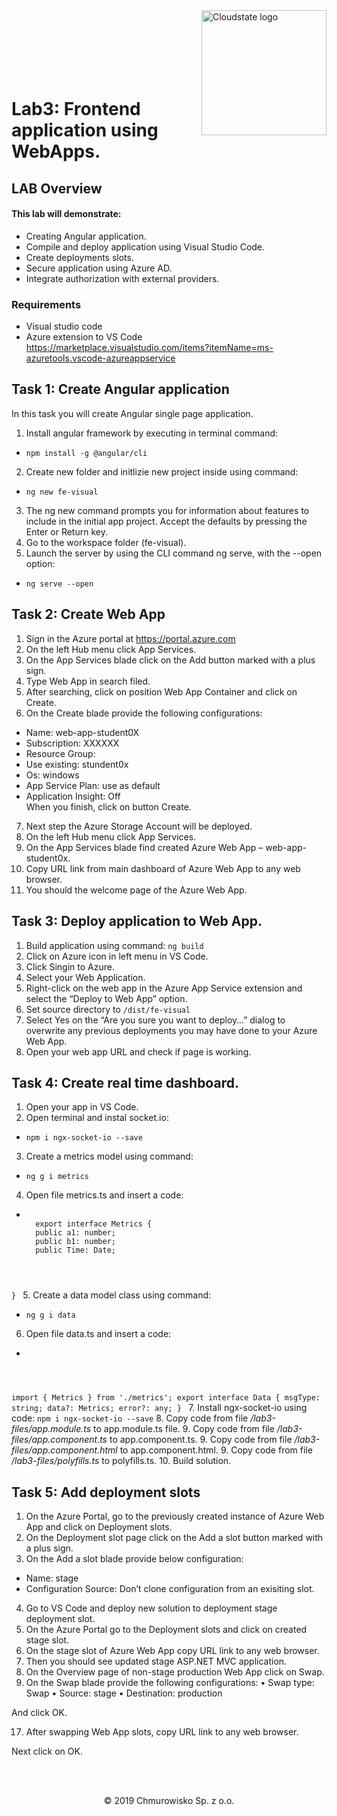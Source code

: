 <img src="../../img/logo.jpg" alt="Cloudstate logo" width="200" align="right">
<br><br>
<br><br>
<br><br>

# Lab3: Frontend application using WebApps.

## LAB Overview

#### This lab will demonstrate:
* Creating Angular application.
* Compile and deploy application using Visual Studio Code.
* Create deployments slots.
* Secure application using Azure AD.
* Integrate authorization with external providers.

### Requirements
* Visual studio code
* Azure extension to VS Code https://marketplace.visualstudio.com/items?itemName=ms-azuretools.vscode-azureappservice

## Task 1: Create Angular application 
In this task you will create Angular single page application.

1. Install angular framework by executing in terminal command: 
* <code>npm install -g @angular/cli</code>
2. Create new folder and initlizie new project inside using command: 
* <code>ng new fe-visual</code>
3. The ng new command prompts you for information about features to include in the initial app project. Accept the defaults by pressing the Enter or Return key.
4. Go to the workspace folder (fe-visual).
5. Launch the server by using the CLI command ng serve, with the --open option: 
* <code>ng serve --open</code>

## Task 2: Create Web App
1.	Sign in the Azure portal at
https://portal.azure.com
2.	On the left Hub menu click App Services.
3.	On the App Services blade click on the Add button marked with a plus sign.
4.	Type Web App in search filed.
5.	After searching, click on position Web App Container and click on Create.
6.	On the Create blade provide the following configurations:
*	Name: web-app-student0X
*	Subscription: XXXXXX
*	Resource Group:
*	Use existing: stundent0x
*	Os: windows
*	App Service Plan: use as default
*	Application Insight: Off
<br>When you finish, click on button Create.
7.	Next step the Azure Storage Account will be deployed.
8.	On the left Hub menu click App Services.
9.	On the App Services blade find created Azure Web App – web-app-student0x.
10.	Copy URL link from main dashboard of Azure Web App to any web browser.
11.	You should the welcome page of the Azure Web App.

## Task 3: Deploy application to Web App.
1. Build application using command: <code>ng build</code>
2. Click on Azure icon in left menu in VS Code.
3. Click Singin to Azure.
4. Select your Web Application.
5. Right-click on the web app in the Azure App Service extension and select the “Deploy to Web App” option.
6. Set source directory to <code>/dist/fe-visual</code>
7. Select Yes on the “Are you sure you want to deploy…” dialog to overwrite any previous deployments you may have done to your Azure Web App.
8. Open your web app URL and check if page is working.

## Task 4: Create real time dashboard.
1. Open your app in VS Code.
2. Open terminal and instal socket.io: 
* <code>npm i ngx-socket-io --save </code>
3. Create a metrics model using command: 
* <code>ng g i metrics</code>
4. Open file metrics.ts and insert a code: 
* <code> 
    export interface Metrics { 
    public a1: number;
    public b1: number;
    public Time: Date;
}
</code>
5. Create a data model class using command:
* <code>ng g i data</code>
6. Open file data.ts and insert a code:
* <code>
import { Metrics } from './metrics';
export interface Data {
     msgType: string;
     data?: Metrics;
     error?: any;
}
</code>
7. Install ngx-socket-io using code: <code>npm i ngx-socket-io --save</code>
8. Copy code from file */lab3-files/app.module.ts* to app.module.ts file.
9. Copy code from file */lab3-files/app.component.ts* to app.component.ts.
9. Copy code from file */lab3-files/app.component.html* to app.component.html.
9. Copy code from file */lab3-files/polyfills.ts* to polyfills.ts.
10. Build solution.

## Task 5: Add deployment slots
1.	On the Azure Portal, go to the previously created instance of Azure Web App and click on Deployment slots. 
2.	On the Deployment slot page click on the Add a slot button marked with a plus sign.
3.	On the Add a slot blade provide below configuration:
* Name: stage
* Configuration Source: Don’t clone configuration from an exisiting slot.
4. Go to VS Code and deploy new solution to deployment stage deployment slot. 
5. On the Azure Portal go to the Deployment slots and click on created stage slot.
5. On the stage slot of Azure Web App copy URL link to any web browser.
14.	Then you should see updated stage ASP.NET MVC application.
15.	On the Overview page of non-stage production Web App click on Swap.
16.	On the Swap blade provide the following configurations:
•	Swap type: Swap
•	Source: stage
•	Destination: production

And click OK.

17.	After swapping Web App slots, copy URL link to any web browser.


Next click on OK.

<br><br>

<center><p>&copy; 2019 Chmurowisko Sp. z o.o.<p></center>
